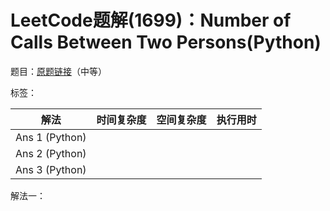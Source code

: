 # LeetCode题解(1699)：Number of Calls Between Two Persons(Python)

题目：[原题链接](https://leetcode-cn.com/problems/number-of-calls-between-two-persons/)（中等）

标签：

| 解法           | 时间复杂度 | 空间复杂度 | 执行用时 |
| -------------- | ---------- | ---------- | -------- |
| Ans 1 (Python) |            |            |          |
| Ans 2 (Python) |            |            |          |
| Ans 3 (Python) |            |            |          |

解法一：

